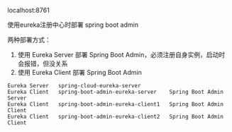 
localhost:8761

使用eureka注册中心时部署 spring boot admin

两种部署方式：

1. 使用 Eureka Server 部署 Spring Boot Admin，必须注册自身实例，启动时会报错，但没关系
2. 使用 Eureka Client 部署 Spring Boot Admin

```
Eureka Server   spring-cloud-eureka-server
Eureka Client   spring-boot-admin-eureka-server    Spring Boot Admin Server
Eureka Client   spring-boot-admin-eureka-client1   Spring Boot Admin Client
Eureka Client   spring-boot-admin-eureka-client2   Spring Boot Admin Client
```








